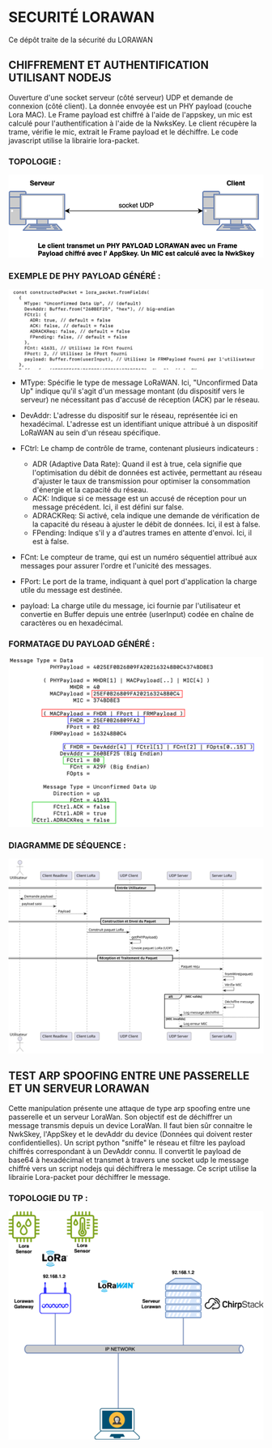 # SECURITÉ LORAWAN
Ce dépôt traite de la sécurité du LORAWAN

## CHIFFREMENT ET AUTHENTIFICATION UTILISANT NODEJS
Ouverture d'une socket serveur (côté serveur) UDP et demande de connexion (côté client). La donnée envoyée est un PHY payload (couche Lora MAC). Le Frame payload est chiffré à l'aide de l'appskey, un mic est calculé pour l'authentification à l'aide de la NwksKey. Le client récupère la trame, vérifie le mic, extrait le Frame payload et le déchiffre.
Le code javascript utilise la librairie lora-packet.

### TOPOLOGIE :
![Alt text](topo.svg)

### EXEMPLE DE PHY PAYLOAD GÉNÉRÉ :
![Alt text](trame2.png)

- MType: Spécifie le type de message LoRaWAN. Ici, "Unconfirmed Data Up" indique qu'il s'agit d'un message montant (du dispositif vers le serveur) ne nécessitant pas d'accusé de réception (ACK) par le réseau.
- DevAddr: L'adresse du dispositif sur le réseau, représentée ici en hexadécimal. L'adresse est un identifiant unique attribué à un dispositif LoRaWAN au sein d'un réseau spécifique.
- FCtrl: Le champ de contrôle de trame, contenant plusieurs indicateurs :
  - ADR (Adaptive Data Rate): Quand il est à true, cela signifie que l'optimisation du débit de données est activée, permettant au réseau d'ajuster le taux de transmission pour optimiser la consommation d'énergie et la capacité du réseau.
  - ACK: Indique si ce message est un accusé de réception pour un message précédent. Ici, il est défini sur false.
  - ADRACKReq: Si activé, cela indique une demande de vérification de la capacité du réseau à ajuster le débit de données. Ici, il est à false.
  - FPending: Indique s'il y a d'autres trames en attente d'envoi. Ici, il est à false.

- FCnt: Le compteur de trame, qui est un numéro séquentiel attribué aux messages pour assurer l'ordre et l'unicité des messages.
- FPort: Le port de la trame, indiquant à quel port d'application la charge utile du message est destinée.
- payload: La charge utile du message, ici fournie par l'utilisateur et convertie en Buffer depuis une entrée (userInput) codée en chaîne de caractères ou en hexadécimal.

### FORMATAGE DU PAYLOAD GÉNÉRÉ :
![Alt text](loratrame.svg)
### DIAGRAMME DE SÉQUENCE :
![Alt text](seqlorasocket.svg)

## TEST ARP SPOOFING ENTRE UNE PASSERELLE ET UN SERVEUR LORAWAN
Cette manipulation présente une attaque de type arp spoofing entre une passerelle et un serveur LoraWan. Son objectif est de déchiffrer un message transmis depuis un device LoraWan. Il faut bien sûr connaitre le NwkSkey, l'AppSkey et le devAddr du device (Données qui doivent rester confidentielles). Un script python "sniffe" le réseau et filtre les payload chiffrés correspondant à un DevAddr connu. Il convertit le payload de base64 à hexadécimal et transmet à travers une socket udp le message chiffré vers un script nodejs qui déchiffrera le message. Ce script utilise la librairie Lora-packet pour déchiffrer le message.

### TOPOLOGIE DU TP :
![Alt text](secuLorawan-3.drawio.svg)
